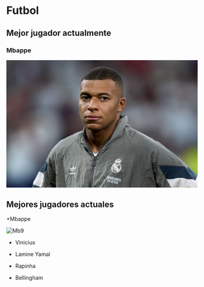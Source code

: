 # Futbol
## Mejor jugador actualmente
### Mbappe

![imatge](Mbappe.jpeg)

## Mejores jugadores actuales
+Mbappe

![Mb9](https://github.com/user-attachments/assets/172b1a09-7226-486d-8d3e-c3802f7e68a3)

+ Vinicius


+ Lamine Yamal
+ Rapinha
+ Bellingham
